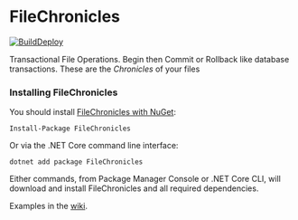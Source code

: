 FileChronicles
=======

[![BuildDeploy](https://github.com/klauffer/FileChronicles/actions/workflows/BuildDeploy.yml/badge.svg)](https://github.com/klauffer/FileChronicles/actions/workflows/BuildDeploy.yml)


Transactional File Operations. Begin then Commit or Rollback like database transactions. These are the _Chronicles_ of your files 


### Installing FileChronicles

You should install [FileChronicles with NuGet](https://www.nuget.org/packages/FileChronicles):

    Install-Package FileChronicles
    
Or via the .NET Core command line interface:

    dotnet add package FileChronicles

Either commands, from Package Manager Console or .NET Core CLI, will download and install FileChronicles and all required dependencies.

Examples in the [wiki](https://github.com/klauffer/FileChronicles/wiki).

